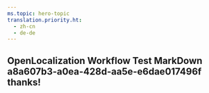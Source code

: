 ```yaml
---
ms.topic: hero-topic
translation.priority.ht: 
  - zh-cn
  - de-de
---
```

## OpenLocalization Workflow Test MarkDown a8a607b3-a0ea-428d-aa5e-e6dae017496f thanks!

